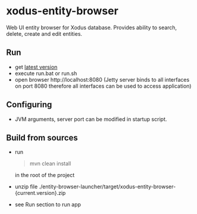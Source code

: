# xodus-entity-browser
Web UI entity browser for Xodus database. Provides ability to search, delete, create and edit entities.

## Run

* get [latest version](https://bintray.com/artifact/download/lehvolk/maven/com/lehvolk/xodus/entity-browser-launcher/1.0.0-rc1/entity-browser-launcher-1.0.0-rc2.zip)
* execute run.bat or run.sh
* open browser http://localhost:8080 (Jetty server binds to all interfaces on port 8080 therefore all interfaces can be
        used to access application)

## Configuring
* JVM arguments, server port can be modified in startup script.

## Build from sources

* run

    >mvn clean install

    in the root of the project

* unzip file ./entity-browser-launcher/target/xodus-entity-browser-{current.version}.zip
* see Run section to run app